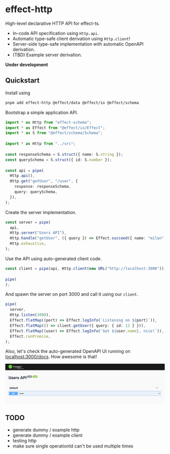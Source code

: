 # effect-http

High-level declarative HTTP API for effect-ts.

- In-code API specification using `Http.api`.
- Automatic type-safe client derivation using `Http.client`!
- Server-side type-safe implementation with automatic OpenAPI derivation.
- (TBD) Example server derivation.

**Under development**

## Quickstart

Install using

```bash
pnpm add effect-http @effect/data @effect/io @effect/schema
```

Bootstrap a simple application API.

```typescript
import * as Http from "effect-schema";
import * as Effect from "@effect/io/Effect";
import * as S from "@effect/schema/Schema";

import * as Http from "../src";

const responseSchema = S.struct({ name: S.string });
const querySchema = S.struct({ id: S.number });

const api = pipe(
  Http.api(),
  Http.get("getUser", "/user", {
    response: responseSchema,
    query: querySchema,
  }),
);
```

Create the server implementation.

```typescript
const server = pipe(
  api,
  Http.server("Users API"),
  Http.handle("getUser", ({ query }) => Effect.succeed({ name: "milan" })),
  Http.exhaustive,
);
```

Use the API using auto-generated client code.

```typescript
const client = pipe(api, Http.client(new URL("http://localhost:3000")));

pipe(
);
```

And spawn the server on port 3000 and call it using our `client`.

```typescript
pipe(
  server,
  Http.listen(3000),
  Effect.flatMap((port) => Effect.logInfo(`Listening on ${port}`)),
  Effect.flatMap(() => client.getUser({ query: { id: 12 } })),
  Effect.flatMap((user) => Effect.logInfo(`Got ${user.name}, nice!`)),
  Effect.runPromise,
);
```

Also, let's check the auto-generated OpenAPI UI running on
[localhost:3000/docs](http://localhost:3000/docs/). How awesome is that!

![open api ui](assets/example-openapi-ui.png)

## TODO

- generate dummy / example http
- generate dummy / example client
- testing http
- make sure single operationId can't be used multiple times
